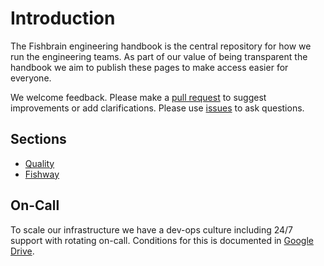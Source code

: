 # Introduction

The Fishbrain engineering handbook is the central repository for how we run the engineering teams. As part of our value of being transparent the handbook we aim to publish these pages to make access easier for everyone.

We welcome feedback. Please make a [pull request](https://github.com/fishbrain/engineering-handbook/pulls) to suggest improvements or add clarifications. Please use [issues](https://github.com/fishbrain/engineering-handbook/issues) to ask questions.

## Sections

- [Quality](./Quality/README.md)
- [Fishway](./Fishway/README.md)

## On-Call

To scale our infrastructure we have a dev-ops culture including 24/7 support with rotating on-call. Conditions for this is documented in [Google Drive](https://docs.google.com/document/d/1vEP3QwE2EVNqQ6D7FjIIQAwhZe6pXnkfZQvt1vr7OAM/edit).
